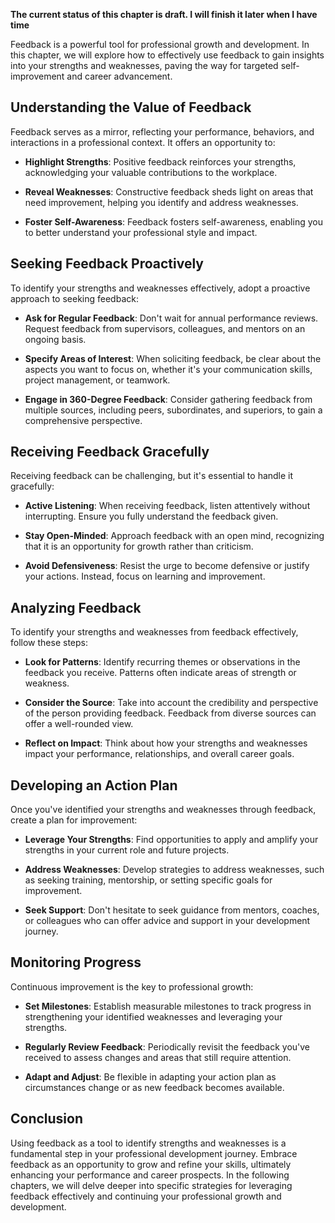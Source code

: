 **The current status of this chapter is draft. I will finish it later when I have time**

Feedback is a powerful tool for professional growth and development. In this chapter, we will explore how to effectively use feedback to gain insights into your strengths and weaknesses, paving the way for targeted self-improvement and career advancement.

**Understanding the Value of Feedback**
---------------------------------------

Feedback serves as a mirror, reflecting your performance, behaviors, and interactions in a professional context. It offers an opportunity to:

* **Highlight Strengths**: Positive feedback reinforces your strengths, acknowledging your valuable contributions to the workplace.

* **Reveal Weaknesses**: Constructive feedback sheds light on areas that need improvement, helping you identify and address weaknesses.

* **Foster Self-Awareness**: Feedback fosters self-awareness, enabling you to better understand your professional style and impact.

**Seeking Feedback Proactively**
--------------------------------

To identify your strengths and weaknesses effectively, adopt a proactive approach to seeking feedback:

* **Ask for Regular Feedback**: Don't wait for annual performance reviews. Request feedback from supervisors, colleagues, and mentors on an ongoing basis.

* **Specify Areas of Interest**: When soliciting feedback, be clear about the aspects you want to focus on, whether it's your communication skills, project management, or teamwork.

* **Engage in 360-Degree Feedback**: Consider gathering feedback from multiple sources, including peers, subordinates, and superiors, to gain a comprehensive perspective.

**Receiving Feedback Gracefully**
---------------------------------

Receiving feedback can be challenging, but it's essential to handle it gracefully:

* **Active Listening**: When receiving feedback, listen attentively without interrupting. Ensure you fully understand the feedback given.

* **Stay Open-Minded**: Approach feedback with an open mind, recognizing that it is an opportunity for growth rather than criticism.

* **Avoid Defensiveness**: Resist the urge to become defensive or justify your actions. Instead, focus on learning and improvement.

**Analyzing Feedback**
----------------------

To identify your strengths and weaknesses from feedback effectively, follow these steps:

* **Look for Patterns**: Identify recurring themes or observations in the feedback you receive. Patterns often indicate areas of strength or weakness.

* **Consider the Source**: Take into account the credibility and perspective of the person providing feedback. Feedback from diverse sources can offer a well-rounded view.

* **Reflect on Impact**: Think about how your strengths and weaknesses impact your performance, relationships, and overall career goals.

**Developing an Action Plan**
-----------------------------

Once you've identified your strengths and weaknesses through feedback, create a plan for improvement:

* **Leverage Your Strengths**: Find opportunities to apply and amplify your strengths in your current role and future projects.

* **Address Weaknesses**: Develop strategies to address weaknesses, such as seeking training, mentorship, or setting specific goals for improvement.

* **Seek Support**: Don't hesitate to seek guidance from mentors, coaches, or colleagues who can offer advice and support in your development journey.

**Monitoring Progress**
-----------------------

Continuous improvement is the key to professional growth:

* **Set Milestones**: Establish measurable milestones to track progress in strengthening your identified weaknesses and leveraging your strengths.

* **Regularly Review Feedback**: Periodically revisit the feedback you've received to assess changes and areas that still require attention.

* **Adapt and Adjust**: Be flexible in adapting your action plan as circumstances change or as new feedback becomes available.

**Conclusion**
--------------

Using feedback as a tool to identify strengths and weaknesses is a fundamental step in your professional development journey. Embrace feedback as an opportunity to grow and refine your skills, ultimately enhancing your performance and career prospects. In the following chapters, we will delve deeper into specific strategies for leveraging feedback effectively and continuing your professional growth and development.
